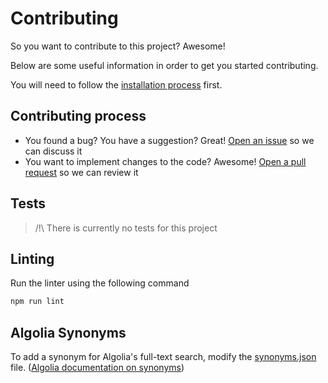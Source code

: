 # Contributing

So you want to contribute to this project? Awesome!

Below are some useful information in order to get you started contributing.

You will need to follow the [installation process](/docs/installation.md) first.

## Contributing process

* You found a bug? You have a suggestion? Great! [Open an issue](https://github.com/Zenika/FAQ/issues) so we can discuss it
* You want to implement changes to the code? Awesome! [Open a pull request](https://github.com/Zenika/FAQ/pulls) so we can review it

## Tests

> /!\ There is currently no tests for this project

## Linting

Run the linter using the following command

```bash
npm run lint
```

## Algolia Synonyms

To add a synonym for Algolia's full-text search, modify the [synonyms.json](server/algolia/synonyms.json) file. ([Algolia documentation on synonyms](https://www.algolia.com/doc/guides/textual-relevance/synonyms/))
